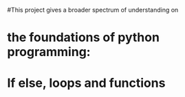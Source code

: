 #This project gives a broader spectrum of understanding on
# the foundations of python programming:
#		If else, loops and functions
